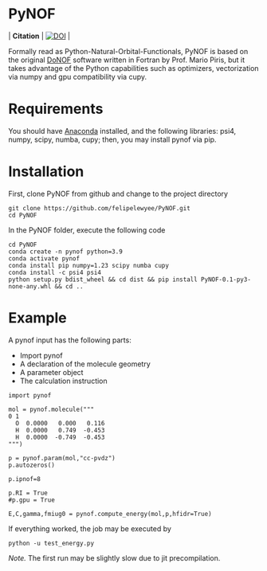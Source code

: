 # PyNOF

| **Citation** | [![DOI](https://zenodo.org/badge/346216950.svg)](https://zenodo.org/badge/latestdoi/346216950) |

Formally read as Python-Natural-Orbital-Functionals, PyNOF is based on the original [DoNOF](https://github.com/DoNOF/DoNOFsw/) software written in Fortran by Prof. Mario Piris, but it takes advantage of the Python capabilities such as optimizers, vectorization via numpy and gpu compatibility via cupy.


# Requirements

You should have [Anaconda](https://www.anaconda.com/) installed, and the following libraries: psi4, numpy, scipy, numba, cupy; then, you may install pynof via pip.

# Installation

First, clone PyNOF from github and change to the project directory
~~~
git clone https://github.com/felipelewyee/PyNOF.git
cd PyNOF
~~~

In the PyNOF folder, execute the following code
~~~
cd PyNOF
conda create -n pynof python=3.9
conda activate pynof
conda install pip numpy=1.23 scipy numba cupy
conda install -c psi4 psi4
python setup.py bdist_wheel && cd dist && pip install PyNOF-0.1-py3-none-any.whl && cd ..
~~~

# Example

A pynof input has the following parts:
- Import pynof
- A declaration of the molecule geometry
- A parameter object
- The calculation instruction

~~~
import pynof

mol = pynof.molecule("""
0 1
  O  0.0000   0.000   0.116
  H  0.0000   0.749  -0.453
  H  0.0000  -0.749  -0.453
""")

p = pynof.param(mol,"cc-pvdz")
p.autozeros()

p.ipnof=8

p.RI = True
#p.gpu = True

E,C,gamma,fmiug0 = pynof.compute_energy(mol,p,hfidr=True)
~~~

If everything worked, the job may be executed by
~~~
python -u test_energy.py
~~~

*Note.* The first run may be slightly slow due to jit precompilation.

<meta name="google-site-verification" content="c8fIbSDge0oLPu2RxGxupxP2Gq0GlFawiFoX9M4QCGw" />
